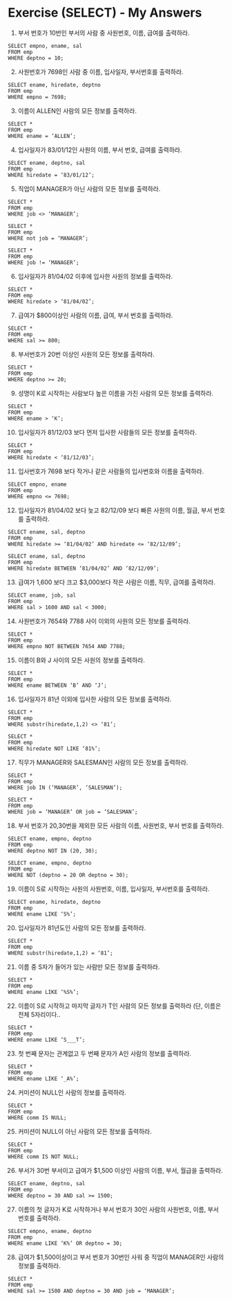 # Exercise (SELECT) - My Answers

1. 부서 번호가 10번인 부서의 사람 중 사원번호, 이름, 급여를 출력하라.
```
SELECT empno, ename, sal
FROM emp
WHERE deptno = 10;
```

2. 사원번호가 7698인 사람 중 이름, 입사일자, 부서번호를 출력하라.
```
SELECT ename, hiredate, deptno
FROM emp
WHERE empno = 7698;
```

3. 이름이 ALLEN인 사람의 모든 정보를 출력하라.
```
SELECT *
FROM emp
WHERE ename = ‘ALLEN’;
```
 
4. 입사일자가 83/01/12인 사원의 이름, 부서 번호, 급여를 출력하라.
```
SELECT ename, deptno, sal
FROM emp
WHERE hiredate = ‘83/01/12’;
```

5. 직업이 MANAGER가 아닌 사람의 모든 정보를 출력하라.
```
SELECT *
FROM emp
WHERE job <> ‘MANAGER’;
```
```
SELECT *
FROM emp
WHERE not job = ‘MANAGER’;
```
```
SELECT *
FROM emp
WHERE job != ‘MANAGER’;
```

6. 입사일자가 81/04/02 이후에 입사한 사원의 정보를 출력하라.
```
SELECT *
FROM emp
WHERE hiredate > ‘81/04/02’;
```

7. 급여가 $800이상인 사람의 이름, 급여, 부서 번호를 출력하라.
```
SELECT *
FROM emp
WHERE sal >= 800;
```

8. 부서번호가 20번 이상인 사원의 모든 정보를 출력하라.
```
SELECT *
FROM emp
WHERE deptno >= 20;
```

9. 성명이 K로 시작하는 사람보다 높은 이름을 가진 사람의 모든 정보를 출력하라.
```
SELECT *
FROM emp
WHERE ename > ‘K’;
```
   
10. 입사일자가 81/12/03 보다 먼저 입사한 사람들의 모든 정보를 출력하라.
```
SELECT *
FROM emp
WHERE hiredate < ‘81/12/03’;
```

11. 입사번호가 7698 보다 작거나 같은 사람들의 입사번호와 이름을 출력하라.
```
SELECT empno, ename
FROM emp
WHERE empno <= 7698;
```

12. 입사일자가 81/04/02 보다 늦고 82/12/09 보다 빠른 사원의 이름, 월급, 부서 번호를 출력하라.
```
SELECT ename, sal, deptno
FROM emp
WHERE hiredate >= ‘81/04/02’ AND hiredate <= ‘82/12/09’;
```
```
SELECT ename, sal, deptno
FROM emp
WHERE hiredate BETWEEN ‘81/04/02’ AND ‘82/12/09’;
```

13. 급여가 1,600 보다 크고 $3,000보다 작은 사람은 이름, 직무, 급여를 출력하라.
```
SELECT ename, job, sal
FROM emp
WHERE sal > 1600 AND sal < 3000;
```

14. 사원번호가 7654와 7788 사이 이외의 사원의 모든 정보를 출력하라.
```
SELECT *
FROM emp
WHERE empno NOT BETWEEN 7654 AND 7788;
```

15. 이름이 B와 J 사이의 모든 사원의 정보를 출력하라.
```
SELECT *
FROM emp
WHERE ename BETWEEN ‘B’ AND ‘J’;
```

16. 입사일자가 81년 이외에 입사한 사람의 모든 정보를 출력하라.
```
SELECT *
FROM emp
WHERE substr(hiredate,1,2) <> ‘81’;
```
```
SELECT *
FROM emp
WHERE hiredate NOT LIKE ‘81%’;
```

17. 직무가 MANAGER와 SALESMAN인 사람의 모든 정보를 출력하라.
```
SELECT *
FROM emp
WHERE job IN (‘MANAGER’, ‘SALESMAN’);
```
```
SELECT *
FROM emp
WHERE job = ‘MANAGER’ OR job = ‘SALESMAN’;
```

18. 부서 번호가 20,30번을 제외한 모든 사람의 이름, 사원번호, 부서 번호를 출력하라.
```
SELECT ename, empno, deptno
FROM emp
WHERE deptno NOT IN (20, 30);
```
```
SELECT ename, empno, deptno
FROM emp
WHERE NOT (deptno = 20 OR deptno = 30);
```

19. 이름이 S로 시작하는 사원의 사원번호, 이름, 입사일자, 부서번호를 출력하라.
```
SELECT ename, hiredate, deptno
FROM emp
WHERE ename LIKE ‘S%’;
```

20. 입사일자가 81년도인 사람의 모든 정보를 출력하라.
```
SELECT *
FROM emp
WHERE substr(hiredate,1,2) = ‘81’;
```

21. 이름 중 S자가 들어가 있는 사람만 모든 정보를 출력하라.
```
SELECT *
FROM emp
WHERE ename LIKE ‘%S%’;
```

22. 이름이 S로 시작하고 마지막 글자가 T인 사람의 모든 정보를 출력하라 (단, 이름은 전체 5자리이다.. 
```
SELECT *
FROM emp
WHERE ename LIKE ‘S___T’;
```
                      
23. 첫 번째 문자는 관계없고 두 번째 문자가 A인 사람의 정보를 출력하라.
```
SELECT *
FROM emp
WHERE ename LIKE ‘_A%’;
```
 
24. 커미션이 NULL인 사람의 정보를 출력하라.
```
SELECT *
FROM emp
WHERE comm IS NULL;
```

25. 커미션이 NULL이 아닌 사람의 모든 정보를 출력하라.
```
SELECT *
FROM emp
WHERE comm IS NOT NULL;
```

26. 부서가 30번 부서이고 급여가 $1,500 이상인 사람의 이름, 부서, 월급을 출력하라.
```
SELECT ename, deptno, sal
FROM emp
WHERE deptno = 30 AND sal >= 1500;
```

27. 이름의 첫 글자가 K로 시작하거나 부서 번호가 30인 사람의 사원번호, 이름, 부서 번호를 출력하라.
```
SELECT empno, ename, deptno
FROM emp
WHERE ename LIKE ‘K%’ OR deptno = 30;
```
	
28. 급여가 $1,500이상이고 부서 번호가 30번인 사워 중 직업이 MANAGER인 사람의 정보를 출력하라.
```
SELECT *
FROM emp
WHERE sal >= 1500 AND deptno = 30 AND job = ‘MANAGER’;
```